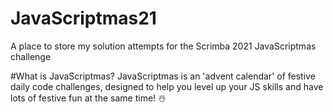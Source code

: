 # JavaScriptmas21
A place to store my solution attempts for the Scrimba 2021 JavaScriptmas challenge

#What is JavaScriptmas?
JavaScriptmas is an 'advent calendar' of festive daily code challenges, designed to help you level up your JS skills and have lots of festive fun at the same time! ☃️

